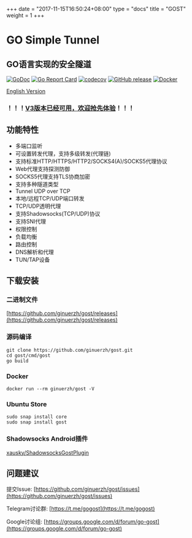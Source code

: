 +++
date = "2017-11-15T16:50:24+08:00"
type = "docs"
title = "GOST"
weight = 1
+++

# GO Simple Tunnel

## GO语言实现的安全隧道

[![GoDoc](https://godoc.org/github.com/ginuerzh/gost?status.svg)](https://godoc.org/github.com/ginuerzh/gost)
[![Go Report Card](https://goreportcard.com/badge/github.com/ginuerzh/gost)](https://goreportcard.com/report/github.com/ginuerzh/gost)
[![codecov](https://codecov.io/gh/ginuerzh/gost/branch/master/graphs/badge.svg)](https://codecov.io/gh/ginuerzh/gost/branch/master)
[![GitHub release](https://img.shields.io/github/release/ginuerzh/gost.svg)](https://github.com/ginuerzh/gost/releases/latest)
[![Docker](https://img.shields.io/docker/pulls/ginuerzh/gost.svg)](https://hub.docker.com/r/ginuerzh/gost/)

[English Version](en/)

### ！！！[V3版本已经可用，欢迎抢先体验](https://gost.run)！！！

## 功能特性

* 多端口监听
* 可设置转发代理，支持多级转发(代理链)
* 支持标准HTTP/HTTPS/HTTP2/SOCKS4(A)/SOCKS5代理协议
* Web代理支持探测防御
* SOCKS5代理支持TLS协商加密
* 支持多种隧道类型
* Tunnel UDP over TCP
* 本地/远程TCP/UDP端口转发
* TCP/UDP透明代理
* 支持Shadowsocks(TCP/UDP)协议
* 支持SNI代理
* 权限控制
* 负载均衡
* 路由控制
* DNS解析和代理
* TUN/TAP设备

## 下载安装

### 二进制文件

[https://github.com/ginuerzh/gost/releases](https://github.com/ginuerzh/gost/releases)

### 源码编译

```
git clone https://github.com/ginuerzh/gost.git
cd gost/cmd/gost
go build
```

### Docker

```
docker run --rm ginuerzh/gost -V
```

### Ubuntu Store

```
sudo snap install core
sudo snap install gost
```

### Shadowsocks Android插件

[xausky/ShadowsocksGostPlugin](https://github.com/xausky/ShadowsocksGostPlugin)

## 问题建议

提交Issue: [https://github.com/ginuerzh/gost/issues](https://github.com/ginuerzh/gost/issues)

Telegram讨论群: [https://t.me/gogost](https://t.me/gogost)

Google讨论组: [https://groups.google.com/d/forum/go-gost](https://groups.google.com/d/forum/go-gost)
